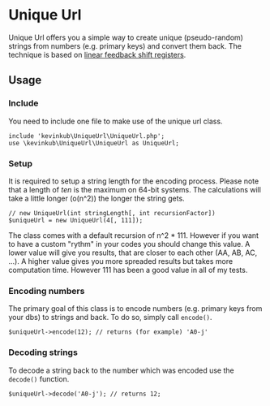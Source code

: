 Unique Url
=====

Unique Url offers you a simple way to create unique (pseudo-random) strings from
numbers (e.g. primary keys) and convert them back. The technique is based on
[linear feedback shift registers](http://en.wikipedia.org/wiki/Linear_feedback_shift_register).

Usage
-----

### Include

You need to include one file to make use of the unique url class.

    include 'kevinkub\UniqueUrl\UniqueUrl.php';
    use \kevinkub\UniqueUrl\UniqueUrl as UniqueUrl;


### Setup

It is required to setup a string length for the encoding process. Please note
that a length of *ten* is the maximum on 64-bit systems. The calculations will
take a little longer (o(n^2)) the longer the string gets.

    // new UniqueUrl(int stringLength[, int recursionFactor])
    $uniqueUrl = new UniqueUrl(4[, 111]);

The class comes with a default recursion of n^2 * 111. However if you want to
have a custom "rythm" in your codes you should change this value. A lower value
will give you results, that are closer to each other (AA, AB, AC, ...). A higher
value gives you more spreaded results but takes more computation time. However
111 has been a good value in all of my tests.

### Encoding numbers

The primary goal of this class is to encode numbers (e.g. primary keys from your dbs)
to strings and back. To do so, simply call `encode()`.

    $uniqueUrl->encode(12); // returns (for example) 'A0-j'

### Decoding strings

To decode a string back to the number which was encoded use the `decode()` function.

    $uniqueUrl->decode('A0-j'); // returns 12;

